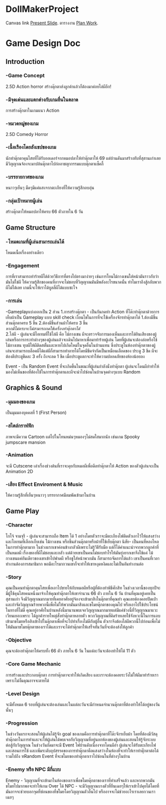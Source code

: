 # DollMakerProject


Canvas link [Present Slide](https://www.canva.com/design/DAFtArTWi1c/c9ytBSd-RjjXn-7kVb6Drg/edit).
ตารางงาน [Plan Work](https://docs.google.com/spreadsheets/d/1hgN81cO__76_1bTk-sFhRkZlBrURaWD6x2bH2btdZRY/edit#gid=0).

# Game Design Doc 
## Introduction 


### -Game Concept 

 2.5D Action horror สร้างตุ๊กตาส่งลูกค้าแล้วก็ต้องมาค่อยไล่ผีอีก! 
 
### -มีจุดเด่นและแตกต่างกับเกมอื่นในตลาด 

 การสร้างตุ๊กตาในเกมแนว Action 
 
### -หมวดหมู่ของเกม 

 2.5D Comedy Horror 
 
### -เนื้อเรืองโดยสังเขปของเกม 

 นักทำตุ๊กตาคุนไสยที่ได้รับออเดอร์จากหมอปลาให้ทำตุ๊กตาให้ 69 แต่บ้านดันมาสร้างทับที่สุสานเก่าเลยมีวิญญาณจ้องจะมาปล้นตุ๊กตาไปก่ออาชญากรรมแบบตุ๊กตาแช็คกี้ 
 
### -บรรยายกาศของเกม 

 หนาวๆเย็นๆ มืดๆมีแค่แสงจากตะเกียงที่ให้ความรู้สึกอบอุ่น 
 
### -กลุ่มเป้าหมายผู้เล่น 

 สร้างตุ๊กตาให้หมอปลาให้ครบ 66 ตัวภายใน 6 วัน 




 
## Game Structure 

### -โหมดเกมที่ผู้เล่นสามารถเล่นได้ 

 โหมดเนื้อเรื่องอย่างเดียว
    
### -Engagement  

 การที่เราสามารถทำร้ายผีได้ด้วยวิธีการที่ตรงไปตรงมาง่ายๆ เช่นการโยนไม้กางเขนใส่หน้ามันราวกับว่ามันไม่ใช่ผี ให้ความรู้สึกของคนที่อาจจะไม่ชอบที่วิญญาณมันมีพลังอะไรขนาดนั้น ทำไมเราถึงสู้กลับพวกผีไม่ได้เลย เกมนี้จะให้เราได้บูลลี่ผีได้แบบซะใจ

### -การเล่น 

 -Gameplayแบ่งออกเป็น 2 ส่วน
	1.การสร้างตุ๊กตา - เป็นกันกดทำ Action ที่โต๊ะทำตุ๊กตาด้วยการเย็บผ้าเป็น Gameplay แบบ skill check 
		เงื่อนไขในการที่จะใช้เครื่องจักรทำตุ๊กตาได้
           	1.ต้องมีชิ้นส่วนตุ๊กตาครบ 5 ชิ้น
           	2.ต้องมีชิ้นส่วนผ้าให้ครบ 3 ชิ้น                 
		*หากมีไม่ครบจะไม่สามารถกดใช้เครื่องทำตุ๊กตาได้*     
	2.ไล่ผี - ผู้เล่นจะมีไอเทมที่ใช้ไล่ผี คือ ไม้กางเขน ผีจะตรวจจับการมองเห็นและการได้ยินเสียงของผู้เล่นหรือการกระทำต่างๆของผู้เล่นแล้วจะเดินไปมาหาเพื่อมาทำร้ายผู้เล่น 
	โดยที่ผู้เล่นจะต้องล่อหรือใช้ไม้กางเขน ทุบผีให้ผีติดสตั้นและหายไปเกิดใหม่ในจุดอื่นในบ้านแทน ซึ่งประตูในห้องทำตุ๊กตาของผู้เล่นจะสามารถบล็อคผีได้แต่ผีก็สามารถทำลายได้โดยมีขีดจำกัดเป็นเหมือนเลือดของ 
 	ประตู 3 ขีด ผีจะต้องตีประตูขีดละ 3 ครั้ง ถึงจะลด 1 ขีด เมื่อประตูแตกจะทำให้ความปลอดภัยของห้องน้อยลง

  Event - เป็น Random Event ที่จะเกิดขึ้นในขณะที่ผู้เล่นกำลังนั่งทำตุ๊กตา ผู้เล่นจะโดนผีอำทำให้มองไม่เห็นของที่ต้องใช้ในการทำตุ๊กตาและผีจะนำไปซ่อนในบ้านจุดต่างๆแบบ Random




 
## Graphics & Sound 

### -มุมมองของเกม 

 เป็นมุมมองบุคคลที่ 1 (First Person)
   
### -สไตล์กราฟฟิก  

 ภาพจะมีความ Cartoon แต่ไปในโทนหม่นๆหมองๆไม่สดใสมากนัก เช่นเกม Spooky jumpscare mansion
 
### -Animation  

 จะมี Cutscene เล่าเรื่องช่วงต้นที่เราจะคุยกับหมอผีเพื่อดีลทำตุ๊กตาให้ Action ของตัวผู้เล่นจะเป็น Animation 2D
 
### -เสียง Effect Enviroment & Music 

 ให้ความรู้สึกที่เย็นๆหนาวๆ บรรยากาศมีลมพัดเข้ามาในบ้าน
 



  
## Game Play  

### -Character  

 โกโจ้ จามจุรี - ผู้เล่นจะสามารถถือ Item ได้ 1 อย่างโดยตัวเราจะมีตะเกียงไฟติดตัวเอาไว้ให้แสงสว่าง และไอเทมที่เลือกเก็บเช่น ไม้กางเขน หรือชิ้นส่วนตุ๊กตาหรือผ้าที่ใช้เย็บตุ๊กตา
 นิสัย- เป็นคนที่หลงไหลในการทำตุ๊กตามาก ในช่วงแรกเขาค่อนข้างกลัวผีเพราะไม่รู้วิธีรับมือ แต่ก็ได้คำแนะนำจากพวกลูกค้าที่เป็นหมอผี 
 เรื่องของที่ผีไม่ชอบและกลัว แต่ด้วยเขาเป็นคนไม่ชอบทำไรให้มันยุ่งยากเขาจึงใช้แค่ ไม้กางเขนแค่อันเดียวของเขาเข้าไปฟาดผี หรือชูใส่หน้าพวกมัน ก็สามารถจัดการได้แล้ว 
 เขาเป็นคนที่เวลาทำงานต้องการสมาธิมาก พอมีอะไรมากวนเขาก็จะทำให้เขาหงุดหงิดและไม่เป็นอันทำงานต่อ

### -Story  

 คุณเป็นคนทำตุ๊กตาคุนไสยเพื่อเอาไปขายให้กับหมอผีหรือผู้ที่ต้องทำพิธีศักสิท ในช่วงเวลานี้ของทุกปีจะมีผู้ใช้คุนไสยคนหนึ่งมาจ้างให้คุณทำตุ๊กตาให้เขาจำนวน 66 ตัว ถายใน 6 วัน บ้านที่คุณอยู่เคยเป็นสุสานเก่า จึงมีวิญญาณมากมายที่เคยอาศัยอยู่จ้องจะเข้ามาสิงในตุ๊กตาที่คุณทำ คุณเลยต้องคอยปัดเป่าและกำจัดวิญญาณร้ายพวกนี้เพื่อไม่ให้พวกมันมาสิงและขโมยตุ๊กตาของคุณไป หรือเอาไปใช้ประโยชน์ในทางที่ไม่ดี คุณอยู่อาศัยในบ้านหลังนี้มานานพบเจอวิญญาณมากมายแต่มีแค่ช่วงนี้ที่วิญญาณมาแวะเวียนเยอะเพราะ ได้ลูกค้ารายใหญ่สั่งทำตุ๊กตาหลายตัว พวกวิญญาณที่คิดร้ายเลยใช้จังหวะนี้ในการแอบเข้ามาขโมยหรือสิงเข้าไปในตุ๊กตาเพื่อที่จะไปทำเรื่องไม่ดีกับผู้อื่น ตัวเราจึงต้องไล่ผีพวกนี้ไปก่อนเพื่อไม่ให้มันมาขโมยตุ๊กตาของเราได้และเราจะได้ทำตุ๊กตาให้เสร็จทันวันที่จะต้องส่งให้ลูกค้า
 
### -Objective  

 คุณจะต้องทำตุ๊กตาให้ครบทั้ง 66 ตัว ภายใน 6 วัน ในแต่ละวันจะต้องทำให้ได้ 11 ตัว
  
### -Core Game Mechanic  

 การสร้างและประกอบตุ๊กตา การทำตุ๊กตาจะทำให้เกิดเสียง และเราจะต้องคอยระวังไม่ให้ผีมาทำร้ายเรา เพราะไม่งั้นคุณอาจจะตายได้

### -Level Design  

 จะมีทั้งหมด 6 รอบที่ผู้เล่นจะต้องเล่นและในแต่ละวันจะมีกำหนดจำนวนตุ๊กตาที่ต้องทำให้ได้อยู่ของวันนั้นๆ
 
### -Progression  

 ในช่วงวันแรกจะสอนให้ผู้เล่นได้รู้จัก goal ของเกมคือการทำตุ๊กตาที่โต๊ะจักรเย็บผ้า โดยที่ต้องมีวัสดุทำตุ๊กตาในการทำและจะให้ผู้เล่นได้พบเจอกับวิญญาณที่อยู่นอกห้องของผู้เล่นและสอนให้รู้จักระบบต่อสู้กับวิญญาณ 
ในช่วงวันถัดมาจะมี Event ไฟบ้านดับเนื่องจากโดนผีอำ ผู้เล่นจะได้รับตะเกียงไฟและสอนการใช้ และเพิ่มระดับอุปสรรคของการทำตุ๊กตาคือแสงสว่างในห้องที่จะทำให้เราทำตุ๊ํกตาต่อได้ รวมไปถึง ฑRandom Event ที่จะขโมยของทำตุ๊กตาเราไปซ่อนในที่ต่างๆในบ้าน

### -Enemy หรือ NPC มีกี่แบบ  

 Enemy - วิญญาณที่จะเข้ามาในห้องของเราเพื่อขโมยตุ๊กตาของเราที่ทำเสร็จแล้ว และหากพวกมันขโมยไปมากพอจะทำให้เกม Over ได้
 NPC - จะมีวิญญาณบางตัวที่ยืนเฉยๆให้เราเข้าไปคุยได้โดยที่มันอาจจะช่วยบอกจุดที่ซ่อนของที่ขโมยโดยวิญญาณตัวอื่นไป หรืออาจจะไม่ช่วยอะไรเราเลยกวนเราเฉยๆ 
 	
 
 

